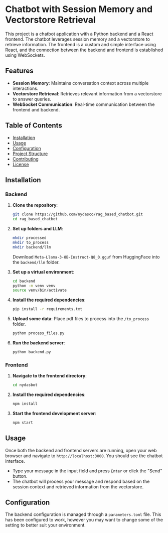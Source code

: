 # Chatbot with Session Memory and Vectorstore Retrieval

This project is a chatbot application with a Python backend and a React frontend. The chatbot leverages session memory and a vectorstore to retrieve information. The frontend is a custom and simple interface using React, and the connection between the backend and frontend is established using WebSockets.

## Features

- **Session Memory**: Maintains conversation context across multiple interactions.
- **Vectorstore Retrieval**: Retrieves relevant information from a vectorstore to answer queries.
- **WebSocket Communication**: Real-time communication between the frontend and backend.

## Table of Contents

- [Installation](#installation)
- [Usage](#usage)
- [Configuration](#configuration)
- [Project Structure](#project-structure)
- [Contributing](#contributing)
- [License](#license)

## Installation

### Backend

1. **Clone the repository**:
    ```bash
    git clone https://github.com/nydasco/rag_based_chatbot.git
    cd rag_based_chatbot
    ```

2. **Set up folders and LLM**:
    ```bash
    mkdir processed
    mkdir to_process
    mkdir backend/llm
    ```
    Download `Meta-Llama-3-8B-Instruct-Q8_0.gguf` from HuggingFace into the `backend/llm` folder.

3. **Set up a virtual environment**:
    ```bash
    cd backend
    python -m venv venv
    source venv/bin/activate
    ```

4. **Install the required dependencies**:
    ```bash
    pip install -r requirements.txt
    ```

5. **Upload some data**:
    Place pdf files to process into the `/to_process` folder.
    ```bash
    python process_files.py
    ```

6. **Run the backend server**:
    ```bash
    python backend.py
    ```

### Frontend

1. **Navigate to the frontend directory**:
    ```bash
    cd nydasbot
    ```

2. **Install the required dependencies**:
    ```bash
    npm install
    ```

3. **Start the frontend development server**:
    ```bash
    npm start
    ```

## Usage

Once both the backend and frontend servers are running, open your web browser and navigate to `http://localhost:3000`. You should see the chatbot interface.

- Type your message in the input field and press `Enter` or click the "Send" button.
- The chatbot will process your message and respond based on the session context and retrieved information from the vectorstore.

## Configuration

The backend configuration is managed through a `parameters.toml` file. This has been configured to work, however you may want to change some of the setting to better suit your environment.